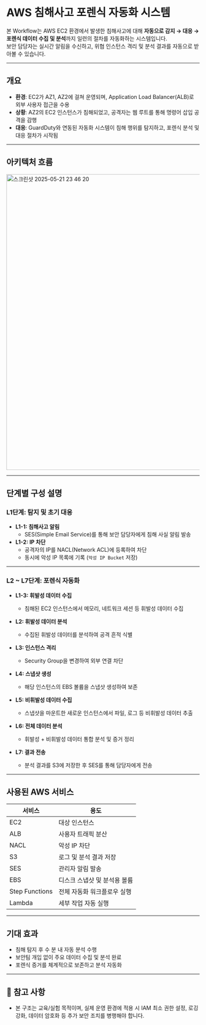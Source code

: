 #  AWS 침해사고 포렌식 자동화 시스템

본 Workflow는 AWS EC2 환경에서 발생한 침해사고에 대해 **자동으로 감지 → 대응 → 포렌식 데이터 수집 및 분석**까지 일련의 절차를 자동화하는 시스템입니다.  
보안 담당자는 실시간 알림을 수신하고, 위협 인스턴스 격리 및 분석 결과를 자동으로 받아볼 수 있습니다.

---

##  개요

- **환경**: EC2가 AZ1, AZ2에 걸쳐 운영되며, Application Load Balancer(ALB)로 외부 사용자 접근을 수용
- **상황**: AZ2의 EC2 인스턴스가 침해되었고, 공격자는 웹 루트를 통해 명령어 삽입 공격을 감행
- **대응**: GuardDuty와 연동된 자동화 시스템이 침해 행위를 탐지하고, 포렌식 분석 및 대응 절차가 시작됨

---

##  아키텍처 흐름

<img width="770" alt="스크린샷 2025-05-21 23 46 20" src="https://github.com/user-attachments/assets/ddc01c6b-4cb3-4e7a-979a-d8653ea0499b" />


---

##  단계별 구성 설명

###  L1단계: 탐지 및 초기 대응

- **L1-1: 침해사고 알림**
  - SES(Simple Email Service)를 통해 보안 담당자에게 침해 사실 알림 발송
- **L1-2: IP 차단**
  - 공격자의 IP를 NACL(Network ACL)에 등록하여 차단
  - 동시에 악성 IP 목록에 기록 (`악성 IP Bucket` 저장)

---

###  L2 ~ L7단계: 포렌식 자동화

- **L1-3: 휘발성 데이터 수집**
  - 침해된 EC2 인스턴스에서 메모리, 네트워크 세션 등 휘발성 데이터 수집

- **L2: 휘발성 데이터 분석**
  - 수집된 휘발성 데이터를 분석하여 공격 흔적 식별

- **L3: 인스턴스 격리**
  - Security Group을 변경하여 외부 연결 차단

- **L4: 스냅샷 생성**
  - 해당 인스턴스의 EBS 볼륨을 스냅샷 생성하여 보존

- **L5: 비휘발성 데이터 수집**
  - 스냅샷을 마운트한 새로운 인스턴스에서 파일, 로그 등 비휘발성 데이터 추출

- **L6: 전체 데이터 분석**
  - 휘발성 + 비휘발성 데이터 통합 분석 및 증거 정리

- **L7: 결과 전송**
  - 분석 결과를 S3에 저장한 후 SES를 통해 담당자에게 전송

---

##  사용된 AWS 서비스

| 서비스 | 용도 |
|--------|------|
| EC2    | 대상 인스턴스 |
| ALB    | 사용자 트래픽 분산 |
| NACL   | 악성 IP 차단 |
| S3     | 로그 및 분석 결과 저장 |
| SES    | 관리자 알림 발송 |
| EBS    | 디스크 스냅샷 및 분석용 볼륨 |
| Step Functions | 전체 자동화 워크플로우 실행 |
| Lambda | 세부 작업 자동 실행 |

---

##  기대 효과

- 침해 탐지 후 수 분 내 자동 분석 수행
- 보안팀 개입 없이 주요 데이터 수집 및 분석 완료
- 포렌식 증거를 체계적으로 보존하고 분석 자동화

---

## 📎 참고 사항

- 본 구조는 교육/실험 목적이며, 실제 운영 환경에 적용 시 IAM 최소 권한 설정, 로깅 강화, 데이터 암호화 등 추가 보안 조치를 병행해야 합니다.
